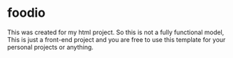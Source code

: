 # foodio
This was created for my html project. So this is not a fully functional model, This is just a front-end project and you are free to use this template for your personal projects or anything.
